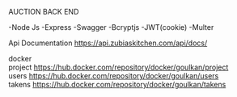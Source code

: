 AUCTION BACK END

-Node Js 
-Express
-Swagger
-Bcryptjs
-JWT(cookie)
-Multer

Api Documentation 
https://api.zubiaskitchen.com/api/docs/


docker  
project https://hub.docker.com/repository/docker/goulkan/project  
users https://hub.docker.com/repository/docker/goulkan/users  
takens https://hub.docker.com/repository/docker/goulkan/takens  
